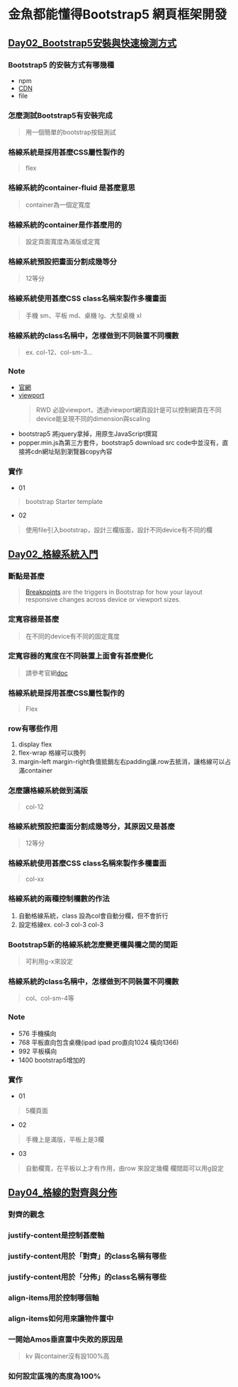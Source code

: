 # 金魚都能懂得Bootstrap5 網頁框架開發

## [Day02_Bootstrap5安裝與快速檢測方式](https://youtu.be/hKR3Wu6ARSg)
### Bootstrap5 的安裝方式有哪幾種
* npm
* [CDN](https://zh.wikipedia.org/wiki/%E5%85%A7%E5%AE%B9%E5%82%B3%E9%81%9E%E7%B6%B2%E8%B7%AF)
* file
### 怎麼測試Bootstrap5有安裝完成
> 用一個簡單的bootstrap按鈕測試
### 格線系統是採用甚麼CSS屬性製作的
> flex
### 格線系統的container-fluid 是甚麼意思
> container為一個定寬度
### 格線系統的container是作甚麼用的
> 設定頁面寬度為滿版或定寬
### 格線系統預設把畫面分割成幾等分
> 12等分
### 格線系統使用甚麼CSS class名稱來製作多欄畫面
> 手機 sm、平板 md、桌機 lg、大型桌機 xl
### 格線系統的class名稱中，怎樣做到不同裝置不同欄數
> ex. col-12、col-sm-3...
### Note
* [官網](https://v5.getbootstrap.com/)
* [viewport](https://www.w3schools.com/css/css_rwd_viewport.asp)
  > RWD 必設viewport，透過viewport網頁設計是可以控制網頁在不同device能呈現不同的dimension與scaling
* bootstrap5 將jquery拿掉，用原生JavaScript撰寫
* popper.min.js為第三方套件，bootstrap5 download src code中並沒有，直接將cdn網址貼到瀏覽器copy內容

### 實作
* 01
> bootstrap Starter template
* 02
> 使用file引入bootstrap，設計三欄版面，設計不同device有不同的欄


## [Day02_格線系統入門](https://www.youtube.com/watch?v=OfaswRwuWY0&feature=youtu.be)
### 斷點是甚麼
> [Breakpoints](https://v5.getbootstrap.com/docs/5.0/layout/breakpoints/) are the triggers in Bootstrap for how your layout responsive changes across device or viewport sizes.
### 定寬容器是甚麼
> 在不同的device有不同的固定寬度
### 定寬容器的寬度在不同裝置上面會有甚麼變化
> 請參考官網[doc](https://v5.getbootstrap.com/docs/5.0/layout/containers/#how-they-work)
### 格線系統是採用甚麼CSS屬性製作的
> Flex
### row有哪些作用
1. display flex
2. flex-wrap 格線可以換列
3. margin-left margin-right負值抵銷左右padding讓.row去抵消，讓格線可以占滿container
### 怎麼讓格線系統做到滿版
> col-12
### 格線系統預設把畫面分割成幾等分，其原因又是甚麼
> 12等分
### 格線系統使用甚麼CSS class名稱來製作多欄畫面
> col-xx
### 格線系統的兩種控制欄數的作法
1. 自動格線系統，class 設為col會自動分欄，但不會折行
2. 設定格線ex. col-3 col-3 col-3
### Bootstrap5新的格線系統怎麼變更欄與欄之間的間距
> 可利用g-x來設定
### 格線系統的class名稱中，怎樣做到不同裝置不同欄數
> col、col-sm-4等
### Note
* 576 手機橫向 
* 768 平板直向包含桌機(ipad ipad pro直向1024 橫向1366)
* 992 平板橫向
* 1400 bootstrap5增加的
### 實作
* 01
> 5欄頁面
* 02
> 手機上是滿版，平板上是3欄
* 03
>自動欄寬，在平板以上才有作用，由row 來設定幾欄
欄間距可以用g設定

## [Day04_格線的對齊與分佈](https://youtu.be/uJ_LdnvM-D4)
### 對齊的觀念
### justify-content是控制甚麼軸
### justify-content用於「對齊」的class名稱有哪些
### justify-content用於「分佈」的class名稱有哪些
### align-items用於控制哪個軸
### align-items如何用來讓物件置中
### 一開始Amos垂直置中失敗的原因是
> kv 與container沒有設100%高
### 如何設定區塊的高度為100%